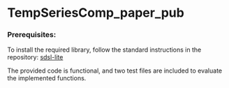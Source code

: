 # TempSeriesComp_paper_pub

### Prerequisites:

To install the required library, follow the standard instructions in the repository: [sdsl-lite](https://github.com/simongog/sdsl-lite)

The provided code is functional, and two test files are included to evaluate the implemented functions.

